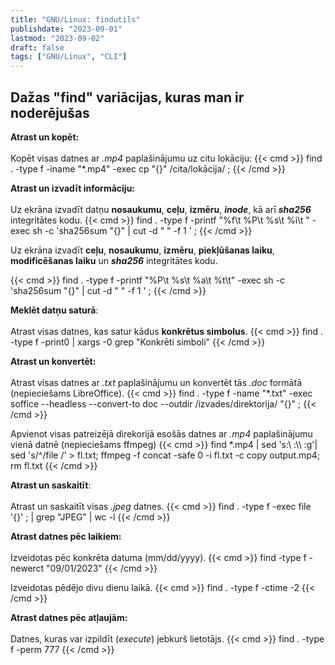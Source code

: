 ```yaml
---
title: "GNU/Linux: findutils"
publishdate: "2023-09-01"
lastmod: "2023-09-02"
draft: false
tags: ["GNU/Linux", "CLI"]
---
```

## Dažas "find" variācijas, kuras man ir noderējušas

**Atrast un kopēt:**<br><br>
Kopēt visas datnes ar _.mp4_ paplašinājumu uz citu lokāciju:
{{< cmd >}}
find . -type f -iname "*.mp4" -exec cp "{}" /cita/lokācija/  \;
{{< /cmd >}}

**Atrast un izvadīt informāciju:**<br><br> Uz ekrāna izvadīt datņu **nosaukumu**, **ceļu**, **izmēru**, **_inode_**, kā arī **_sha256_** integritātes kodu.
{{< cmd >}}
find . -type f -printf  "%f\t %P\t %s\t %i\t " -exec sh -c 'sha256sum "{}" | cut -d " " -f 1 ' \;
{{< /cmd >}}

Uz ekrāna izvadīt **ceļu**, **nosaukumu**, **izmēru**, **piekļūšanas laiku**, **modificēšanas laiku** un **_sha256_** integritātes kodu.

{{< cmd >}}
find . -type f -printf "%P\t %s\t %a\t %t\t" -exec sh -c 'sha256sum "{}" | cut -d " " -f 1 ' \;
{{< /cmd >}}

**Meklēt datņu saturā**:<br><br>
Atrast visas datnes, kas satur kādus **konkrētus simbolus**.
{{< cmd >}}
find . -type f -print0 | xargs -0 grep "Konkrēti simboli"
{{< /cmd >}}

**Atrast un konvertēt:**<br><br>
Atrast visas datnes ar _.txt_ paplašinājumu un konvertēt tās _.doc_ formātā (nepieciešams LibreOffice).
{{< cmd >}}
find . -type f -name "*.txt" -exec soffice --headless --convert-to doc --outdir /izvades/direktorija/ "{}" \;
{{< /cmd >}}

Apvienot visas patreizējā direkorijā esošās datnes ar _.mp4_ paplašinājumu vienā datnē (nepieciešams ffmpeg)
{{< cmd >}}
find *.mp4 | sed 's:\ :\\\ :g'| sed 's/^/file /' > fl.txt; ffmpeg -f concat -safe 0 -i fl.txt -c copy output.mp4; rm fl.txt
{{< /cmd >}}

**Atrast un saskaitīt**:<br><br>
Atrast un saskaitīt visas _.jpeg_ datnes.
{{< cmd >}}
find . -type f -exec file '{}' \; | grep "JPEG" | wc -l
{{< /cmd >}}

**Atrast datnes pēc laikiem:**<br><br>
Izveidotas pēc konkrēta datuma (mm/dd/yyyy).
{{< cmd >}}
find -type f -newerct "09/01/2023" 
{{< /cmd >}}

Izveidotas pēdējo divu dienu laikā.
{{< cmd >}}
find . -type f -ctime -2
{{< /cmd >}}

**Atrast datnes pēc atļaujām:**<br><br>
Datnes, kuras var izpildīt (_execute_) jebkurš lietotājs.
{{< cmd >}}
find . -type f -perm 777
{{< /cmd >}}
